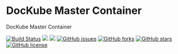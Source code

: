 # DocKube Master Container
DocKube Master Container

[![Build Status](https://travis-ci.org/dockube/dockube-master.svg?branch=golang)](https://travis-ci.org/dockube/dockube-master) [![](https://images.microbadger.com/badges/image/dockube/dockube-master:golang.svg)](https://microbadger.com/images/dockube/dockube-master:golang "Layers") [![](https://images.microbadger.com/badges/version/dockube/dockube-master:golang.svg)](https://microbadger.com/images/dockube/dockube-master:golang "Version") [![GitHub issues](https://img.shields.io/github/issues/dockube/dockube-master.svg)](https://github.com/dockube/dockube-master/issues) [![GitHub forks](https://img.shields.io/github/forks/dockube/dockube-master.svg)](https://github.com/dockube/dockube-master/network) [![GitHub stars](https://img.shields.io/github/stars/dockube/dockube-master.svg)](https://github.com/dockube/dockube-master/stargazers) [![GitHub license](https://img.shields.io/badge/license-Apache-blue.svg)](https://raw.githubusercontent.com/dockube/dockube-master/golang/LICENSE)
